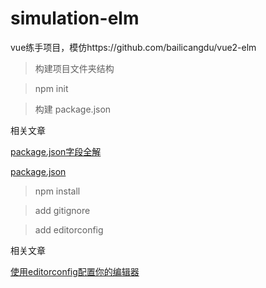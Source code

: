 # simulation-elm
vue练手项目，模仿https://github.com/bailicangdu/vue2-elm


> 构建项目文件夹结构

> npm init

> 构建 package.json

  相关文章

  [package.json字段全解](http://blog.csdn.net/woxueliuyun/article/details/39294375)

  [package.json](http://www.mujiang.info/translation/npmjs/files/package.json.html) 

> npm install

> add gitignore

> add editorconfig 

  相关文章

  [使用editorconfig配置你的编辑器](http://www.cnblogs.com/xiyangbaixue/p/4201490.html)